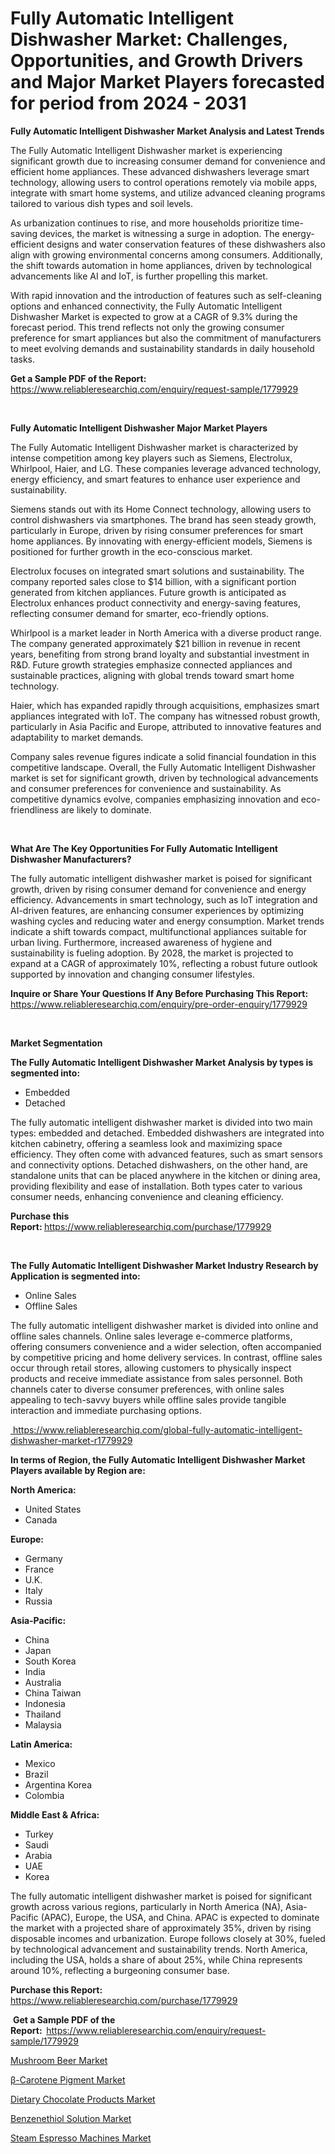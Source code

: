 <p><h1>Fully Automatic Intelligent Dishwasher Market: Challenges, Opportunities, and Growth Drivers and Major Market Players forecasted for period from 2024 - 2031</h1></p><p><strong>Fully Automatic Intelligent Dishwasher Market Analysis and Latest Trends</strong></p>
<p><p>The Fully Automatic Intelligent Dishwasher market is experiencing significant growth due to increasing consumer demand for convenience and efficient home appliances. These advanced dishwashers leverage smart technology, allowing users to control operations remotely via mobile apps, integrate with smart home systems, and utilize advanced cleaning programs tailored to various dish types and soil levels. </p><p>As urbanization continues to rise, and more households prioritize time-saving devices, the market is witnessing a surge in adoption. The energy-efficient designs and water conservation features of these dishwashers also align with growing environmental concerns among consumers. Additionally, the shift towards automation in home appliances, driven by technological advancements like AI and IoT, is further propelling this market.</p><p>With rapid innovation and the introduction of features such as self-cleaning options and enhanced connectivity, the Fully Automatic Intelligent Dishwasher Market is expected to grow at a CAGR of 9.3% during the forecast period. This trend reflects not only the growing consumer preference for smart appliances but also the commitment of manufacturers to meet evolving demands and sustainability standards in daily household tasks.</p></p>
<p><strong>Get a Sample PDF of the Report:&nbsp;</strong> <a href="https://www.reliableresearchiq.com/enquiry/request-sample/1779929?utm_campaign=103&utm_medium=2&utm_source=Github&utm_content=ia&utm_term=09102024&utm_id=fully-automatic-intelligent-dishwasher">https://www.reliableresearchiq.com/enquiry/request-sample/1779929</a></p>
<p>&nbsp;</p>
<p><strong>Fully Automatic Intelligent Dishwasher Major Market Players</strong></p>
<p><p>The Fully Automatic Intelligent Dishwasher market is characterized by intense competition among key players such as Siemens, Electrolux, Whirlpool, Haier, and LG. These companies leverage advanced technology, energy efficiency, and smart features to enhance user experience and sustainability.</p><p>Siemens stands out with its Home Connect technology, allowing users to control dishwashers via smartphones. The brand has seen steady growth, particularly in Europe, driven by rising consumer preferences for smart home appliances. By innovating with energy-efficient models, Siemens is positioned for further growth in the eco-conscious market.</p><p>Electrolux focuses on integrated smart solutions and sustainability. The company reported sales close to $14 billion, with a significant portion generated from kitchen appliances. Future growth is anticipated as Electrolux enhances product connectivity and energy-saving features, reflecting consumer demand for smarter, eco-friendly options.</p><p>Whirlpool is a market leader in North America with a diverse product range. The company generated approximately $21 billion in revenue in recent years, benefiting from strong brand loyalty and substantial investment in R&D. Future growth strategies emphasize connected appliances and sustainable practices, aligning with global trends toward smart home technology.</p><p>Haier, which has expanded rapidly through acquisitions, emphasizes smart appliances integrated with IoT. The company has witnessed robust growth, particularly in Asia Pacific and Europe, attributed to innovative features and adaptability to market demands.</p><p>Company sales revenue figures indicate a solid financial foundation in this competitive landscape. Overall, the Fully Automatic Intelligent Dishwasher market is set for significant growth, driven by technological advancements and consumer preferences for convenience and sustainability. As competitive dynamics evolve, companies emphasizing innovation and eco-friendliness are likely to dominate.</p></p>
<p>&nbsp;</p>
<p><strong>What Are The Key Opportunities For Fully Automatic Intelligent Dishwasher Manufacturers?</strong></p>
<p><p>The fully automatic intelligent dishwasher market is poised for significant growth, driven by rising consumer demand for convenience and energy efficiency. Advancements in smart technology, such as IoT integration and AI-driven features, are enhancing consumer experiences by optimizing washing cycles and reducing water and energy consumption. Market trends indicate a shift towards compact, multifunctional appliances suitable for urban living. Furthermore, increased awareness of hygiene and sustainability is fueling adoption. By 2028, the market is projected to expand at a CAGR of approximately 10%, reflecting a robust future outlook supported by innovation and changing consumer lifestyles.</p></p>
<p><strong>Inquire or Share Your Questions If Any Before Purchasing This Report:</strong> <a href="https://www.reliableresearchiq.com/enquiry/pre-order-enquiry/1779929?utm_campaign=103&utm_medium=2&utm_source=Github&utm_content=ia&utm_term=09102024&utm_id=fully-automatic-intelligent-dishwasher">https://www.reliableresearchiq.com/enquiry/pre-order-enquiry/1779929</a></p>
<p>&nbsp;</p>
<p><strong>Market Segmentation</strong></p>
<p><strong>The Fully Automatic Intelligent Dishwasher Market Analysis by types is segmented into:</strong></p>
<p><ul><li>Embedded</li><li>Detached</li></ul></p>
<p><p>The fully automatic intelligent dishwasher market is divided into two main types: embedded and detached. Embedded dishwashers are integrated into kitchen cabinetry, offering a seamless look and maximizing space efficiency. They often come with advanced features, such as smart sensors and connectivity options. Detached dishwashers, on the other hand, are standalone units that can be placed anywhere in the kitchen or dining area, providing flexibility and ease of installation. Both types cater to various consumer needs, enhancing convenience and cleaning efficiency.</p></p>
<p><strong>Purchase this Report:&nbsp;</strong><a href="https://www.reliableresearchiq.com/purchase/1779929?utm_campaign=103&utm_medium=2&utm_source=Github&utm_content=ia&utm_term=09102024&utm_id=fully-automatic-intelligent-dishwasher">https://www.reliableresearchiq.com/purchase/1779929</a></p>
<p>&nbsp;</p>
<p><strong>The Fully Automatic Intelligent Dishwasher Market Industry Research by Application is segmented into:</strong></p>
<p><ul><li>Online Sales</li><li>Offline Sales</li></ul></p>
<p><p>The fully automatic intelligent dishwasher market is divided into online and offline sales channels. Online sales leverage e-commerce platforms, offering consumers convenience and a wider selection, often accompanied by competitive pricing and home delivery services. In contrast, offline sales occur through retail stores, allowing customers to physically inspect products and receive immediate assistance from sales personnel. Both channels cater to diverse consumer preferences, with online sales appealing to tech-savvy buyers while offline sales provide tangible interaction and immediate purchasing options.</p></p>
<p><a href="https://www.reliableresearchiq.com/global-fully-automatic-intelligent-dishwasher-market-r1779929?utm_campaign=103&utm_medium=2&utm_source=Github&utm_content=ia&utm_term=09102024&utm_id=fully-automatic-intelligent-dishwasher">&nbsp;https://www.reliableresearchiq.com/global-fully-automatic-intelligent-dishwasher-market-r1779929</a></p>
<p><strong>In terms of Region, the Fully Automatic Intelligent Dishwasher Market Players available by Region are:</strong></p>
<p>
    <p> <strong> North America: </strong>
        <ul>
            <li>United States</li>
            <li>Canada</li>
        </ul>
        </p> 
    <p> <strong> Europe: </strong>
        <ul>
            <li>Germany</li>
            <li>France</li>
            <li>U.K.</li>
            <li>Italy</li>
            <li>Russia</li>
        </ul>
        </p> 
    <p> <strong> Asia-Pacific: </strong>
        <ul>
            <li>China</li>
            <li>Japan</li>
            <li>South Korea</li>
            <li>India</li>
            <li>Australia</li>
            <li>China Taiwan</li>
            <li>Indonesia</li>
            <li>Thailand</li>
            <li>Malaysia</li>
        </ul>
        </p> 
    <p> <strong> Latin America: </strong>
        <ul>
            <li>Mexico</li>
            <li>Brazil</li>
            <li>Argentina Korea</li>
            <li>Colombia</li>
        </ul>
        </p> 
    <p> <strong> Middle East & Africa: </strong>
        <ul>
            <li>Turkey</li>
            <li>Saudi</li>
            <li>Arabia</li>
            <li>UAE</li>
            <li>Korea</li>
        </ul>
    </p>
    </p>
<p><p>The fully automatic intelligent dishwasher market is poised for significant growth across various regions, particularly in North America (NA), Asia-Pacific (APAC), Europe, the USA, and China. APAC is expected to dominate the market with a projected share of approximately 35%, driven by rising disposable incomes and urbanization. Europe follows closely at 30%, fueled by technological advancement and sustainability trends. North America, including the USA, holds a share of about 25%, while China represents around 10%, reflecting a burgeoning consumer base.</p></p>
<p><strong>Purchase this Report: </strong><a href="https://www.reliableresearchiq.com/purchase/1779929?utm_campaign=103&utm_medium=2&utm_source=Github&utm_content=ia&utm_term=09102024&utm_id=fully-automatic-intelligent-dishwasher">https://www.reliableresearchiq.com/purchase/1779929</a></p>
<p>&nbsp;<strong>Get a Sample PDF of the Report:&nbsp;&nbsp;</strong><a href="https://www.reliableresearchiq.com/enquiry/request-sample/1779929?utm_campaign=103&utm_medium=2&utm_source=Github&utm_content=ia&utm_term=09102024&utm_id=fully-automatic-intelligent-dishwasher">https://www.reliableresearchiq.com/enquiry/request-sample/1779929</a></p>
<p><strong></strong></p>
<p><p><a href="https://issuu.com/reportprime-2/docs/mushroom-beer-market-size-2030.pptx_280eb1511254d4?utm_campaign=103&utm_medium=2&utm_source=Github&utm_content=ia&utm_term=09102024&utm_id=fully-automatic-intelligent-dishwasher">Mushroom Beer Market</a></p><p><a href="https://github.com/tenoreduwagley4rt/Market-Research-Report-List-1/blob/main/b-carotene-pigment-market.md?utm_campaign=103&utm_medium=2&utm_source=Github&utm_content=ia&utm_term=09102024&utm_id=fully-automatic-intelligent-dishwasher">β-Carotene Pigment Market</a></p><p><a href="https://issuu.com/reportprime-2/docs/dietary-chocolate-products-market-s_e54d71b43e38ea?utm_campaign=103&utm_medium=2&utm_source=Github&utm_content=ia&utm_term=09102024&utm_id=fully-automatic-intelligent-dishwasher">Dietary Chocolate Products Market</a></p><p><a href="https://github.com/lourdestd6bs/Market-Research-Report-List-1/blob/main/benzenethiol-solution-market.md?utm_campaign=103&utm_medium=2&utm_source=Github&utm_content=ia&utm_term=09102024&utm_id=fully-automatic-intelligent-dishwasher">Benzenethiol Solution Market</a></p><p><a href="https://www.linkedin.com/pulse/steam-espresso-machines-market-investigation-industry-evolution-gt03f?trackingId=YQH8nsj%2FSta43qC%2BNw7WEQ%3D%3D&utm_campaign=103&utm_medium=2&utm_source=Github&utm_content=ia&utm_term=09102024&utm_id=fully-automatic-intelligent-dishwasher">Steam Espresso Machines Market</a></p></p>